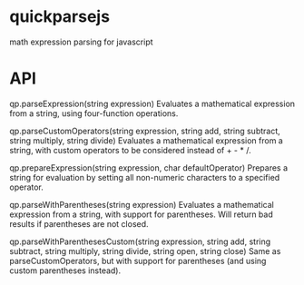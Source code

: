 # quickparsejs
math expression parsing for javascript
# API
qp.parseExpression(string expression)
Evaluates a mathematical expression from a string, using four-function operations.

qp.parseCustomOperators(string expression, string add, string subtract, string multiply, string divide)
Evaluates a mathematical expression from a string, with custom operators to be considered instead of + - * /.

qp.prepareExpression(string expression, char defaultOperator)
Prepares a string for evaluation by setting all non-numeric characters to a specified operator.

qp.parseWithParentheses(string expression)
Evaluates a mathematical expression from a string, with support for parentheses. Will return bad results if parentheses are not closed.

qp.parseWithParenthesesCustom(string expression, string add, string subtract, string multiply, string divide, string open, string close)
Same as parseCustomOperators, but with support for parentheses (and using custom parentheses instead).